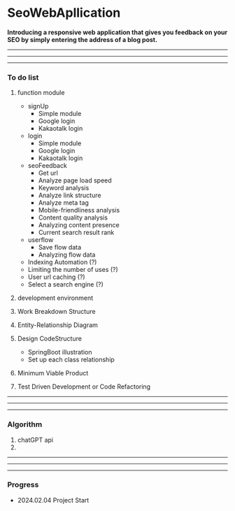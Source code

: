 # SeoWebApllication

**Introducing a responsive web application that gives you feedback on your SEO by simply entering the address of a blog post.**


---
---
---


### To do list

1. function module
    - signUp
        - Simple module
        - Google login
        - Kakaotalk login
    - login
        - Simple module
        - Google login
        - Kakaotalk login
    - seoFeedback
        - Get url
        - Analyze page load speed
        - Keyword analysis
        - Analyze link structure
        - Analyze meta tag
        - Mobile-friendliness analysis
        - Content quality analysis
        - Analyzing content presence
        - Current search result rank
    - userflow
        - Save flow data
        - Analyzing flow data
    - Indexing Automation (?)
    - Limiting the number of uses (?)
    - User url caching (?)
    - Select a search engine (?)

2. development environment

3. Work Breakdown Structure

4. Entity-Relationship Diagram

5. Design CodeStructure
    - SpringBoot illustration
    - Set up each class relationship

5. Minimum Viable Product

6. Test Driven Development or Code Refactoring


---
---
---

### Algorithm

1. chatGPT api
2. 


---
---
---



### Progress

- 2024.02.04 Project Start


